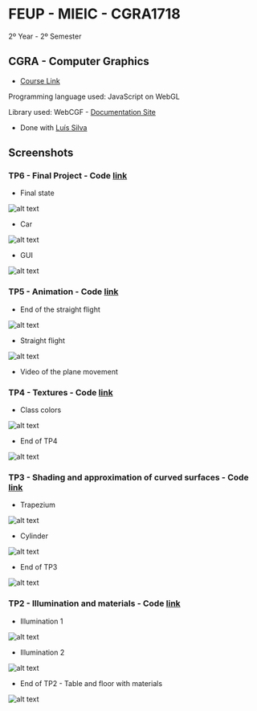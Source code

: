 # FEUP - MIEIC - CGRA1718
2º Year - 2º Semester 

## CGRA - Computer Graphics
* [Course Link](https://sigarra.up.pt/feup/pt/ucurr_geral.ficha_uc_view?pv_ocorrencia_id=399891)

Programming language used: JavaScript on WebGL

Library used: WebCGF - [Documentation Site](https://paginas.fe.up.pt/~ruirodrig/pub/sw/webcgf/docs/)

* Done with [Luís Silva](https://github.com/luisdiogo98)

## Screenshots


### TP6 - Final Project - Code [link](https://github.com/EstevesAndre/CGRA1718/tree/master/WebCGF.tp6/tp6)


* Final state

![alt text](https://github.com/EstevesAndre/CGRA1718/blob/master/WebCGF.tp6/CGFImage-tp6-T3G10-7.3.png)

* Car

![alt text](https://github.com/EstevesAndre/CGRA1718/blob/master/WebCGF.tp6/CGFImage-tp6-T3G10-2.4.png)

* GUI

![alt text](https://github.com/EstevesAndre/CGRA1718/blob/master/WebCGF.tp6/GUI.png)


### TP5 - Animation - Code [link](https://github.com/EstevesAndre/CGRA1718/tree/master/WebCGF.tp5/tp5)


* End of the straight flight

![alt text](https://github.com/EstevesAndre/CGRA1718/blob/master/WebCGF.tp5/CGFImage-tp5-T3G10-extra.png)

* Straight flight

![alt text](https://github.com/EstevesAndre/CGRA1718/blob/master/WebCGF.tp5/CGFImage-tp5-T3G10-extra-straight.png)

* Video of the plane movement


### TP4 - Textures - Code [link](https://github.com/EstevesAndre/CGRA1718/tree/master/WebCGF.tp4/tp4)


* Class colors

![alt text](https://github.com/EstevesAndre/CGRA1718/blob/master/WebCGF.tp4/CGFImage-tp4-T3G10-3.3.png)

* End of TP4 

![alt text](https://github.com/EstevesAndre/CGRA1718/blob/master/WebCGF.tp4/CGFImage-tp4-T3G10-extra.png)


### TP3 - Shading and approximation of curved surfaces - Code [link](https://github.com/EstevesAndre/CGRA1718/tree/master/WebCGF.tp3/tp3)

* Trapezium

![alt text](https://github.com/EstevesAndre/CGRA1718/blob/master/WebCGF.tp3/CGFImage-tp3-T3G10-1.3.png)

* Cylinder

![alt text](https://github.com/EstevesAndre/CGRA1718/blob/master/WebCGF.tp3/CGFImage-tp3-T3G10-2.4.png)

* End of TP3

![alt text](https://github.com/EstevesAndre/CGRA1718/blob/master/WebCGF.tp3/CGFImage-tp3-T3G10-extra.png)


### TP2 - Illumination and materials - Code [link](https://github.com/EstevesAndre/CGRA1718/tree/master/WebCGF.tp2/tp2)


* Illumination 1

![alt text](https://github.com/EstevesAndre/CGRA1718/blob/master/WebCGF.tp2/CGFImage‐tp2‐T3G10‐2.8.png)

* Illumination 2

![alt text](https://github.com/EstevesAndre/CGRA1718/blob/master/WebCGF.tp2/CGFImage‐tp2‐T3G10‐3.4.png)

* End of TP2 - Table and floor with materials

![alt text](https://github.com/EstevesAndre/CGRA1718/blob/master/WebCGF.tp2/CGFImage‐tp2‐T3G10‐extra.png)


